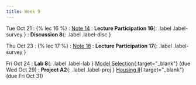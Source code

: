 ```yaml
---
title: Week 9
---
```


Tue Oct 21
: {% lec 16 %}
    : [Note 14](https://ds100.org/course-notes/feature_engineering/feature_engineering.html)
: **Lecture Participation 16**{: .label .label-survey } 
: **Discussion 8**{: .label .label-disc }

Thu Oct 23
: {% lec 17 %}
    : [Note 16](https://ds100.org/course-notes/cv_regularization/cv_reg.html)
: **Lecture Participation 17**{: .label .label-survey } 
 
Fri Oct 24
: **Lab 8**{: .label .label-lab }  [Model Selection](https://data100.datahub.berkeley.edu/){:target="_blank"} (due Wed Oct 29)
: **Project A2**{: .label .label-proj } [Housing II](https://data100.datahub.berkeley.edu/){:target="_blank"} (due Fri Oct 31)